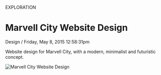<p class="type">EXPLORATION</p>

# Marvell City Website Design

<p class="meta">Design  /  Friday, May 8, 2015 12:58:31pm</p>

Website design for Marvell City, with a modern, minimalist and futuristic concept.

![Marvell City Website Design](https://farooq-agent.web.app/assets/images/works/large/gq4daFI6_work_image.jpg)
